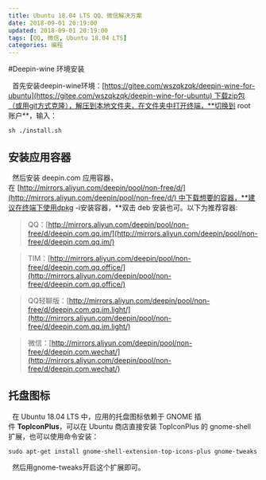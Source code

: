 ```yaml
---
title: Ubuntu 18.04 LTS QQ、微信解决方案
date: 2018-09-01 20:19:00
updated: 2018-09-01 20:19:00
tags: [QQ, 微信, Ubuntu 18.04 LTS]
categories: 编程
---
```

#Deepin-wine 环境安装

&nbsp;&nbsp;首先安装deepin-wine环境：[https://gitee.com/wszqkzqk/deepin-wine-for-ubuntu](https://gitee.com/wszqkzqk/deepin-wine-for-ubuntu) 下载zip包（或用git方式克隆），解压到本地文件夹，在文件夹中打开终端，**切换到 root 账户**，输入：
```
sh ./install.sh
```
## 安装应用容器

&nbsp;&nbsp;然后安装 deepin.com 应用容器，在 [http://mirrors.aliyun.com/deepin/pool/non-free/d/](http://mirrors.aliyun.com/deepin/pool/non-free/d/) 中下载想要的容器，**建议在终端下使用dpkg -i安装容器，**双击 deb 安装也可。以下为推荐容器:

>QQ：[http://mirrors.aliyun.com/deepin/pool/non-free/d/deepin.com.qq.im/](http://mirrors.aliyun.com/deepin/pool/non-free/d/deepin.com.qq.im/)

>TIM：[http://mirrors.aliyun.com/deepin/pool/non-free/d/deepin.com.qq.office/](http://mirrors.aliyun.com/deepin/pool/non-free/d/deepin.com.qq.office/)

>QQ轻聊版：[http://mirrors.aliyun.com/deepin/pool/non-free/d/deepin.com.qq.im.light/](http://mirrors.aliyun.com/deepin/pool/non-free/d/deepin.com.qq.im.light/)

>微信：[http://mirrors.aliyun.com/deepin/pool/non-free/d/deepin.com.wechat/](http://mirrors.aliyun.com/deepin/pool/non-free/d/deepin.com.wechat/)

## 托盘图标

&nbsp;&nbsp;在 Ubuntu 18.04 LTS 中，应用的托盘图标依赖于 GNOME 插件 **TopIconPlus**，可以在 Ubuntu 商店直接安装 TopIconPlus 的 gnome-shell 扩展，也可以使用命令安装：
```
sudo apt-get install gnome-shell-extension-top-icons-plus gnome-tweaks
```
&nbsp;&nbsp;然后用gnome-tweaks开启这个扩展即可。
